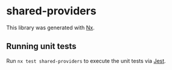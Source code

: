 # shared-providers

This library was generated with [Nx](https://nx.dev).

## Running unit tests

Run `nx test shared-providers` to execute the unit tests via [Jest](https://jestjs.io).
